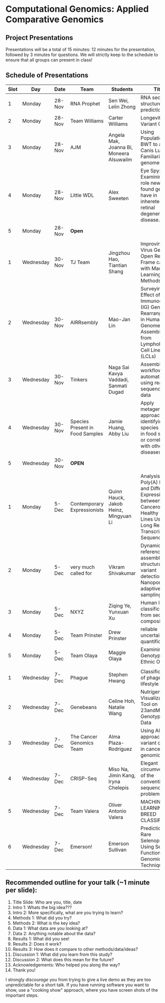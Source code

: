 # Computational Genomics: Applied Comparative Genomics
## Project Presentations

Presentations will be a total of 15 minutes: 12 minutes for the presentation, followed by 3 minutes for questions. We will strictly keep to the schedule to ensure that all groups can present in class! 

## Schedule of Presentations


| Slot | Day       | Date   | Team                            | Students                                 | Title                                                                                                                                                                       |
| ---- | --------- | ------ | ------------------------------- | ---------------------------------------- | --------------------------------------------------------------------------------------------------------------------------------------------------------------------------- |
| 1    | Monday    | 28-Nov | RNA Prophet                     | Sen Wei, Lelin Zhong                     | RNA secondary structure prediction                                                                                                                                          |
| 2    | Monday    | 28-Nov | Team Williams                   | Carter Williams                          | Longevity Variant Clock                                                                                                                                                    |
| 3    | Monday    | 28-Nov | AJM                             | Angela Mak, Joanna Bi, Moneera Alsuwailm | Using Population BWT to analyze Canis Lupis Familiaris genomes.                                                                                                             |
| 4    | Monday    | 28-Nov | Little WDL                   | Alex Sweeten                             | Eye Spy: Examining the role newly found genes have in inhereted retinal degeneration disease.                                                                                                                      |
| 5    | Monday    | 28-Nov | **Open** | | |
| | | | | | |
| 1    | Wednesday | 30-Nov | TJ Team                         | Jingzhou Hao, Tiantian Shang             | Improving RNA Virus Genome Open Reading Frame calling with Machine Learning Methods                                                                                         |
| 2    | Wednesday | 30-Nov | AIRRsembly                      | Mao-Jan Lin                              | Surveying the Effect of Immunoglobulin (IG) Gene Rearrangement in Human Genome Assemblies from Lymphoblastoid Cell Lines (LCLs)                                             |
| 3    | Wednesday | 30-Nov | Tinkers                         | Naga Sai Kavya Vaddadi, Sanmati Dugad    | Assembly workflow automation using real sequencing data                                                                                                                     |
| 4    | Wednesday | 30-Nov | Species Present in Food Samples | Jamie Huang, Abby Liu                    | Apply metagenomics approaches to identifying species present in food samples or correlated with other diseases                                                              ||
| 5    | Wednesday | 30-Nov | **OPEN**
| | | | | | |
| 1    | Monday    | 5-Dec  | Contemporary Expressionists     | Quinn Hauck, Jakob Heinz, Mingyuan Li    | Analysis of Poly(A) Length and Differential Expression between Cancerous and Healthy Cell Lines Using Long Read Transcriptome Sequencing                                    |
| 2    | Monday    | 5-Dec  | very much called for            | Vikram Shivakumar                        | Dynamic reference assembly for structural variant detection with Nanopore adaptive sampling                                                                                                      |
| 3    | Monday    | 5-Dec  | NXYZ                            | Ziqing Ye, Yunxuan Xu                    | Human lncRNA classification from sequence composition                                                                                                                       |
| 4    | Monday    | 5-Dec  | Team Prinster                   | Drew Prinster                            | reliable uncertainty quantification   |
| 5    | Monday    | 5-Dec  | Team Olaya                      | Maggie Olaya                             | Examining Genotypes for Ethnic Origin                                                                                                                                       |
| | | | | | |
| 1    | Wednesday | 7-Dec  | Phague                          | Stephen Hwang                            | Classification of phage lifestyle                                                                                                                                           |
| 2    | Wednesday | 7-Dec  | Genebeans                       | Celine Hoh, Natalie Wang                 | Nutrigenomic Visualization Tool on 23andMe Raw Genotyping Data                                                                                                              |
| 3    | Wednesday | 7-Dec  | The Cancer Genomics Team        | Alma Plaza-Rodriguez                     | Using AI/ML approaches for variant calling in cancer genomics                                                                                                               |
| 4    | Wednesday | 7-Dec  | CRISP-Seq                       | Miso Na, Jimin Kang, Iryna Chelepis      | Elegant circumvention of the conventional sequencing problems                                                                                                               |
| 5    | Wednesday | 7-Dec  | Team Valera                     | Oliver Antonio Valera                    | MACHINE LEARNING DOG BREED CLASSIFIER                                                                                                                                       |
| 6    | Wednesday | 7-Dec  | Emerson!                        | Emerson Sullivan                         | Prediction of Rare Selenoproteins Using Selective Functional Genomic Techniques                                                                                             |

## Recommended outline for your talk (~1 minute per slide):

1. Title Slide: Who are you, title, date
2. Intro 1: Whats the big idea???
3. Intro 2: More specifically, what are you trying to learn?
4. Methods 1: What did you try?
5. Methods 2: What is the key idea?
6. Data 1: What data are you looking at?
7. Data 2: Anything notable about the data?
8. Results 1: What did you see!
9. Results 2: Does it work?
10. Results 3: How does it compare to other methods/data/ideas?
11. Discussion 1: What did you learn from this study?
12. Discussion 2: What does this mean for the future?
13. Acknowledgements: Who helped you along the way?
14. Thank you!

I strongly *discourage* you from trying to give a live demo as they are too unpredictable for a short talk. If you have running software you want to show, use a "cooking show" approach, where you have screen shots of the important steps.    

